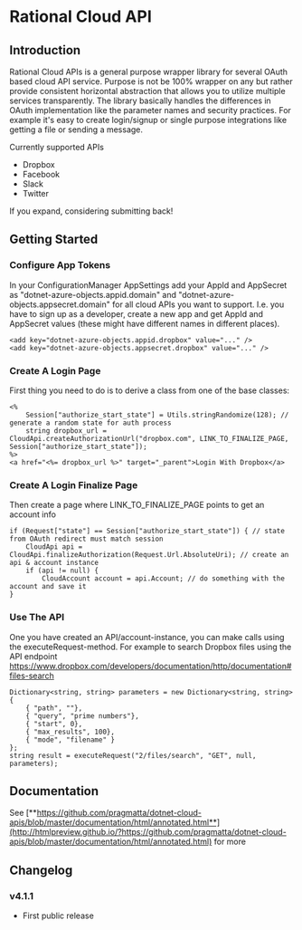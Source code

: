 # Rational Cloud API

## Introduction
Rational Cloud APIs is a general purpose wrapper library for several OAuth based cloud API service. Purpose is not be 100% wrapper on any but rather provide consistent horizontal abstraction that allows you to utilize multiple services transparently. The library basically handles the differences in OAuth implementation like the parameter names and security practices. For example it's easy to create login/signup or single purpose integrations like getting a file or sending a message.

Currently supported APIs
* Dropbox
* Facebook
* Slack
* Twitter

If you expand, considering submitting back!

## Getting Started

### Configure App Tokens
In your ConfigurationManager AppSettings add your AppId and AppSecret as "dotnet-azure-objects.appid.domain" and "dotnet-azure-objects.appsecret.domain" for all cloud APIs you want to support. I.e. you have to sign up as a developer, create a new app and get AppId and AppSecret values (these might have different names in different places).

```
<add key="dotnet-azure-objects.appid.dropbox" value="..." />
<add key="dotnet-azure-objects.appsecret.dropbox" value="..." />
```

### Create A Login Page
First thing you need to do is to derive a class from one of the base classes: 
```
<% 
	Session["authorize_start_state"] = Utils.stringRandomize(128); // generate a random state for auth process
	string dropbox_url = CloudApi.createAuthorizationUrl("dropbox.com", LINK_TO_FINALIZE_PAGE, Session["authorize_start_state"]);
%>
<a href="<%= dropbox_url %>" target="_parent">Login With Dropbox</a>
```

### Create A Login Finalize Page
Then create a page where LINK_TO_FINALIZE_PAGE points to get an account info
```
if (Request["state"] == Session["authorize_start_state"]) { // state from OAuth redirect must match session
	CloudApi api = CloudApi.finalizeAuthorization(Request.Url.AbsoluteUri); // create an api & account instance
	if (api != null) {
		CloudAccount account = api.Account; // do something with the account and save it
}
```

### Use The API
One you have created an API/account-instance, you can make calls using the executeRequest-method. For example to search Dropbox files using the API endpoint https://www.dropbox.com/developers/documentation/http/documentation#files-search
```
Dictionary<string, string> parameters = new Dictionary<string, string> { 
	{ "path", ""},
    { "query", "prime numbers"},
    { "start", 0},
    { "max_results", 100},
    { "mode", "filename" }
};
string result = executeRequest("2/files/search", "GET", null, parameters);
```


## Documentation
See [**https://github.com/pragmatta/dotnet-cloud-apis/blob/master/documentation/html/annotated.html**](http://htmlpreview.github.io/?https://github.com/pragmatta/dotnet-cloud-apis/blob/master/documentation/html/annotated.html) for more

## Changelog
### v4.1.1
- First public release
